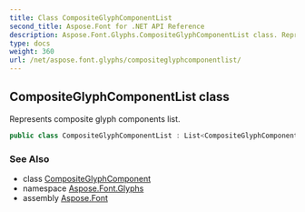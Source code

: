 ```yaml
---
title: Class CompositeGlyphComponentList
second_title: Aspose.Font for .NET API Reference
description: Aspose.Font.Glyphs.CompositeGlyphComponentList class. Represents composite glyph components list
type: docs
weight: 360
url: /net/aspose.font.glyphs/compositeglyphcomponentlist/
---
```

## CompositeGlyphComponentList class

Represents composite glyph components list.

```csharp
public class CompositeGlyphComponentList : List<CompositeGlyphComponent>
```

### See Also

* class [CompositeGlyphComponent](../compositeglyphcomponent/)
* namespace [Aspose.Font.Glyphs](../../aspose.font.glyphs/)
* assembly [Aspose.Font](../../)


